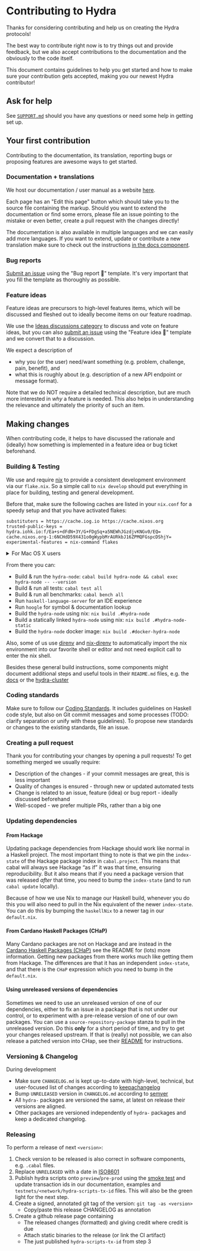 # Contributing to Hydra

Thanks for considering contributing and help us on creating the Hydra protocols! 

The best way to contribute right now is to try things out and provide feedback,
but we also accept contributions to the documentation and the obviously to the
code itself.

This document contains guidelines to help you get started and how to make sure
your contribution gets accepted, making you our newest Hydra contributor!

## Ask for help

See [`SUPPORT.md`](SUPPORT.md) should you have any questions or need some help in getting set up.

## Your first contribution 

Contributing to the documentation, its translation, reporting bugs or proposing features are awesome ways to get started.

### Documentation + translations

We host our documentation / user manual as a website [here](https://input-output-hk.github.io/hydra).

Each page has an "Edit this page" button which should take you to the source
file containing the markup. Should you want to extend the documentation or
find some errors, please file an issue pointing to the mistake or even better,
create a pull request with the changes directly!

The documentation is also available in multiple languages and we can easily add more languages. If you want to extend, update or contribute a new translation make sure to check out the instructions [in the docs component](./docs/README.md#Translating).

### Bug reports

[Submit an issue](https://github.com/input-output-hk/hydra/issues/new/choose)
using the "Bug report :bug:" template. It's very important that you fill the
template as thoroughly as possible.

### Feature ideas

Feature ideas are precursors to high-level features items, which will be
discussed and fleshed out to ideally become items on our feature roadmap.

We use the [Ideas discussions
category](https://github.com/input-output-hk/hydra/discussions/categories/ideas)
to discuss and vote on feature ideas, but you can also [submit an
issue](https://github.com/input-output-hk/hydra/issues/new/choose) using the
"Feature idea :thought_balloon:" template and we convert that to a discussion.

We expect a description of
* why you (or the user) need/want something (e.g. problem, challenge, pain, benefit), and
* what this is roughly about (e.g. description of a new API endpoint or message format).

Note that we do NOT require a detailed technical description, but are much more
interested in *why* a feature is needed. This also helps in understanding the
relevance and ultimately the priority of such an item.

## Making changes

When contributing code, it helps to have discussed the rationale and (ideally)
how something is implemented in a feature idea or bug ticket beforehand.

### Building & Testing

We use and require [nix](https://nixos.org/download.html) to provide a
consistent development environment via our `flake.nix`. So a simple call to `nix develop` should put everything in place for building, testing and general
development.

Before that, make sure the following caches are listed in your `nix.conf` for a speedy setup and that you have activated flakes:

```
substituters = https://cache.iog.io https://cache.nixos.org
trusted-public-keys = hydra.iohk.io:f/Ea+s+dFdN+3Y/G+FDgSq+a5NEWhJGzdjvKNGv0/EQ= cache.nixos.org-1:6NCHdD59X431o0gWypbMrAURkbJ16ZPMQFGspcDShjY=
experimental-features = nix-command flakes
```

<details>
<summary>For Mac OS X users</summary>

Daemon mode is the recommended way to install and run nix on Mac OS. Therefore, you might want to add yourself as a _trusted user_ in order to ensure flake's substituters will be picked up:

```
build-users-group = nixbld
trusted-users = root pascal
```

</details>

From there you can:

- Build & run the `hydra-node`: `cabal build hydra-node && cabal exec hydra-node -- --version`
- Build & run all tests: `cabal test all`
- Build & run all benchmarks: `cabal bench all`
- Run `haskell-language-server` for an IDE experience
- Run `hoogle` for symbol & documentation lookup
- Build the `hydra-node` using nix: `nix build .#hydra-node`
- Build a statically linked `hydra-node` using nix: `nix build .#hydra-node-static`
- Build the `hydra-node` docker image: `nix build .#docker-hydra-node`

Also, some of us use [direnv](https://direnv.net/) and
[nix-direnv](https://github.com/nix-community/nix-direnv) to automatically
import the nix environment into our favorite shell or editor and not need
explicit call to enter the nix shell.

Besides these general build instructions, some components might document
additional steps and useful tools in their `README.md` files, e.g. the
[docs](./docs/README.md) or the [hydra-cluster](./hydra-cluster/README.md)

### Coding standards

Make sure to follow our [Coding
Standards](https://github.com/input-output-hk/hydra/wiki/Coding-Standards).
It includes guidelines on Haskell code style, but also on Git commit messages
and some processes (TODO: clarify separation or unify with these guidelines). To
propose new standards or changes to the existing standards, file an issue.

### Creating a pull request

Thank you for contributing your changes by opening a pull requests! To get
something merged we usually require:
+ Description of the changes - if your commit messages are great, this is less important
+ Quality of changes is ensured - through new or updated automated tests
+ Change is related to an issue, feature (idea) or bug report - ideally discussed beforehand
+ Well-scoped - we prefer multiple PRs, rather than a big one

### Updating dependencies

#### From Hackage

Updating package dependencies from Hackage should work like normal in a Haskell
project. The most important thing to note is that we pin the `index-state` of
the Hackage package index in `cabal.project`. This means that cabal will always
see Hackage “as if” it was that time, ensuring reproducibility. But it also
means that if you need a package version that was released *after* that time,
you need to bump the `index-state` (and to run ``cabal update`` locally).

Because of how we use Nix to manage our Haskell build, whenever you do this you
will also need to pull in the Nix equivalent of the newer `index-state`. You can
do this by bumping the `haskellNix` to a newer tag in our `default.nix`.

#### From Cardano Haskell Packages (CHaP)

Many Cardano packages are not on Hackage and are instead in the [Cardano Haskell
Packages (CHaP)](https://github.com/input-output-hk/cardano-haskell-packages) see the
README for (lots) more information. Getting new packages from there works much
like getting them from Hackage. The differences are that it has an independent
`index-state`, and that there is the `CHaP` expression which you need to bump in
the `default.nix`.

#### Using unreleased versions of dependencies

Sometimes we need to use an unreleased version of one of our dependencies,
either to fix an issue in a package that is not under our control, or to
experiment with a pre-release version of one of our own packages. You can use a
`source-repository-package` stanza to pull in the unreleased version. Do this
**only** for a short period of time, and try to get your changes released
upstream. If that is (really) not possible, we can also release a patched
version into CHap, see their
[README](https://github.com/input-output-hk/cardano-haskell-packages) for
instructions.

### Versioning & Changelog

During development
+ Make sure `CHANGELOG.md` is kept up-to-date with high-level, technical, but user-focused list of changes according to [keepachangelog](https://keepachangelog.com/en/1.0.0/)
+ Bump `UNRELEASED` version in `CHANGELOG.md` according to [semver](https://semver.org/)
+ All `hydra-` packages are versioned the same, at latest on release their versions are aligned.
+ Other packages are versioned independently of `hydra-` packages and keep a dedicated changelog.

### Releasing

To perform a release of next `<version>`:

1. Check version to be released is also correct in software components, e.g. `.cabal` files.
2. Replace `UNRELEASED` with a date in [ISO8601](https://en.wikipedia.org/wiki/ISO_8601)
3. Publish hydra scripts onto `preview`/`pre-prod` using the [smoke
   test](https://github.com/input-output-hk/hydra/actions/workflows/smoke-test.yaml)
   and update transaction ids in our documentation, examples and
   `testnets/<network/hydra-scripts-tx-id` files. This will also be the green
   light for the next step.
4. Create a signed, annotated git tag of the version: `git tag -as <version>`
   - Copy/paste this release CHANGELOG as annotation
5. Create a github release page containing
   - The released changes (formatted) and giving credit where credit is due
   - Attach static binaries to the release (or link the CI artifact)
   - The just published `hydra-scripts-tx-id` from step 3
